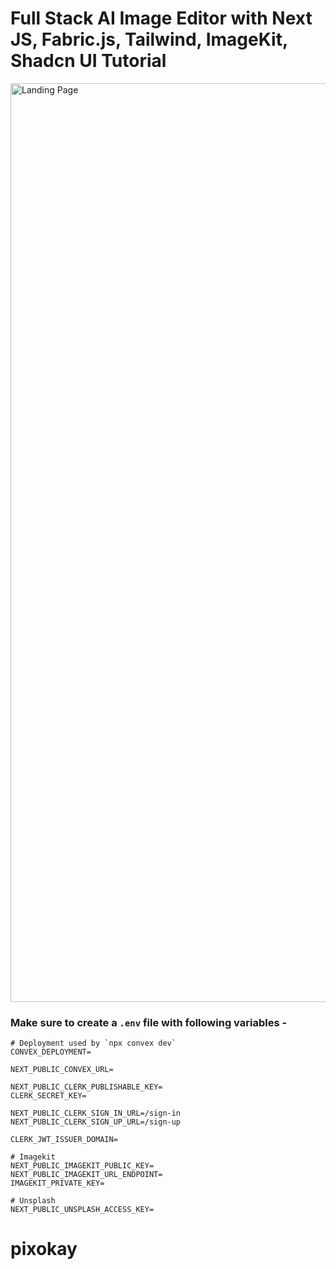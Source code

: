 # Full Stack AI Image Editor with Next JS, Fabric.js, Tailwind, ImageKit, Shadcn UI Tutorial 

<img width="1470" alt="Landing Page" src="https://github.com/user-attachments/assets/749d1111-d638-4b3d-addb-f5f6a5fc691f" />

### Make sure to create a `.env` file with following variables -

```
# Deployment used by `npx convex dev`
CONVEX_DEPLOYMENT=

NEXT_PUBLIC_CONVEX_URL=

NEXT_PUBLIC_CLERK_PUBLISHABLE_KEY=
CLERK_SECRET_KEY=

NEXT_PUBLIC_CLERK_SIGN_IN_URL=/sign-in
NEXT_PUBLIC_CLERK_SIGN_UP_URL=/sign-up

CLERK_JWT_ISSUER_DOMAIN=

# Imagekit
NEXT_PUBLIC_IMAGEKIT_PUBLIC_KEY=
NEXT_PUBLIC_IMAGEKIT_URL_ENDPOINT=
IMAGEKIT_PRIVATE_KEY=

# Unsplash
NEXT_PUBLIC_UNSPLASH_ACCESS_KEY=
```
# pixokay
